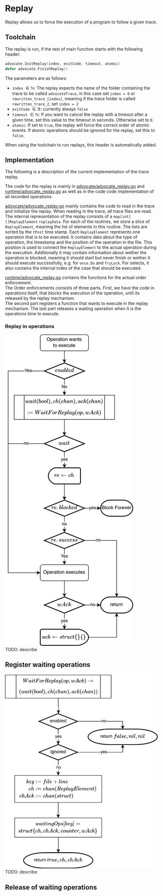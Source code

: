 # Replay

Replay allows us to force the execution of a program to follow a given trace.

## Toolchain

The replay is run, if the test of main function starts with the following header:

  ```go
  advocate.InitReplay(index, exitCode, timeout, atomic)
  defer advocate.FinishReplay()
  ```

The parameters are as follows:

- `index` $\in \mathbb{N}$: The replay expects the name of the folder containing the trace to be called `advocateTrace`, in this case set `index = 0` or `rewritten_trace_[index]`, meaning if the trace folder is called `rewritten_trace_2`, set `index = 2`
- `exitCode` $\in \mathbb B$: currently always `false`<!-- TODO: currently always set to false, maybe remove -->
- `timeout` $\in \mathbb{N}$: If you want to cancel the replay with a timeout after a given time, set this value to the timeout in seconds. Otherwise set to `0`.
- `atomic`: If set to `true`, the replay will force the correct order of atomic events. If atomic operations should be ignored for the replay, set this to `false`.

When using the toolchain to run replays, this header is automatically added.



## Implementation
The following is a description of the current implementation of the trace replay.

The code for the replay is mainly in [advocate/advocate_replay.go](../go-patch/src/advocate/advocate_replay.go) and [runtime/advocate_replay.go](../go-patch/src/runtime/advocate_replay.go) as well as in the code
code implementation of all recorded operations.

[advocate/advocate_replay.go](../go-patch/src/advocate/advocate_replay.go) mainly contains the code to read in the trace and initialize the replay. When reading in the trace, all trace files are read. The internal representation of the replay consists of a `map[int][]ReplayElement` `replayData`. For each of the routines, we store a slice
of `ReplayElement`, meaning the list of elements in this routine.
The lists are sorted by the `tPost` time stamp. Each `ReplayElement`
represents one operation that is to be executed. It contains data about
the type of operation, the timestamp and the position of the operation
in the file. This position is used to connect the `ReplayElement` to the actual operation during the execution. Additionally it may contain
information about wether the operation is blocked, meaning it should start but never finish or wether it should execute successfully, e.g. for `once.Do` and `TryLock`. For selects, it also contains the internal
index of the case that should be executed.

[runtime/advocate_replay.go](../go-patch/src/runtime/advocate_replay.go) contains the functions for the actual order enforcement.\
The Order enforcements consists of three parts. First, we have the code in operations itself, that blocks the execution of the operation, until its released by the replay mechanism.\
The second part registers a function that wants to execute in the replay mechanism. The last part releases a waiting operation when it is the operations time to execute.

### Replay in operations
![Replay in Operations](img/replayInOp.png)\
TODO: describe

## Register waiting operations
![alt text](img/replayRegister.png)
TODO: describe

## Release of waiting operations